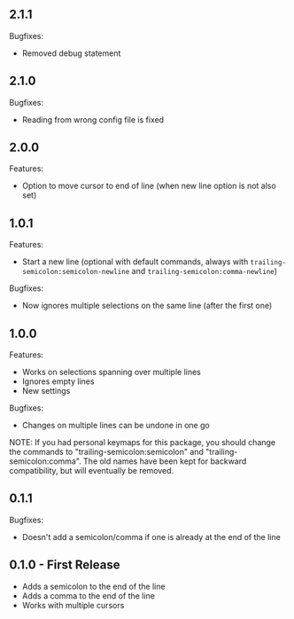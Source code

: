 ## 2.1.1
Bugfixes:
* Removed debug statement

## 2.1.0
Bugfixes:
* Reading from wrong config file is fixed

## 2.0.0
Features:
* Option to move cursor to end of line (when new line option is not also set)

## 1.0.1
Features:
* Start a new line (optional with default commands, always with `trailing-semicolon:semicolon-newline` and `trailing-semicolon:comma-newline`)

Bugfixes:
* Now ignores multiple selections on the same line (after the first one)

## 1.0.0
Features:
* Works on selections spanning over multiple lines
* Ignores empty lines
* New settings

Bugfixes:
* Changes on multiple lines can be undone in one go

NOTE: If you had personal keymaps for this package, you should change the commands to "trailing-semicolon:semicolon" and "trailing-semicolon:comma". The old names have been kept for backward compatibility, but will eventually be removed.

## 0.1.1
Bugfixes:
* Doesn't add a semicolon/comma if one is already at the end of the line

## 0.1.0 - First Release
* Adds a semicolon to the end of the line
* Adds a comma to the end of the line
* Works with multiple cursors
